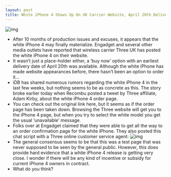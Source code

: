```yaml
---
layout: post
title: White iPhone 4 Shows Up On UK Carrier Website, April 20th Delivery
---
```

![img](http://media.idownloadblog.com/wp-content/uploads/2011/04/white-iphone-4-three.png)
* After 10 months of production issues and excuses, it appears that the white iPhone 4 may finally materialize. Engadget and several other media outlets have reported that wireless carrier Three UK has posted the white iPhone 4 on their website.
* It wasn’t just a place-holder either, a ‘buy now’ option with an earliest delivery date of April 20th was available. Although the white iPhone has made website appearances before, there hasn’t been an option to order it…
* iDB has shared numerous rumors regarding the white iPhone 4 in the last few weeks, but nothing seems to be as concrete as this. The story broke earlier today when Recombu posted a tweet by Three affiliate, Adam Kirby, about the white iPhone 4 order page.
* You can check out the original link here, but it seems as if the order page has been taken down. Browsing the Three website will get you to the iPhone 4 page, but when you try to select the white model you get the usual ‘unavailable’ message.
* Folks over at Engadget claimed that they were able to get all the way to an order confirmation page for the white iPhone. They also posted this chat script with a Three online customer service agent:
![img](http://media.idownloadblog.com/wp-content/uploads/2011/04/three-chat-script.png)
* The general consensus seems to be that this was a test page that was never supposed to be seen by the general public. However, this does provide hard evidence that a white iPhone 4 release is getting very close. I wonder if there will be any kind of incentive or subsidy for current iPhone 4 owners in contract.
* What do you think?

